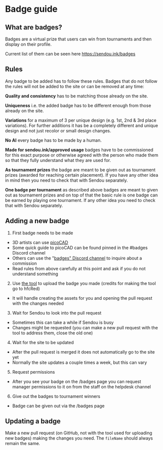 # Badge guide

## What are badges?

Badges are a virtual prize that users can win from tournaments and then display on their profile.

Current list of them can be seen here https://sendou.ink/badges

## Rules

Any badge to be added has to follow these rules. Badges that do not follow the rules will not be added to the site or can be removed at any time:

**Quality and consistency** has to be matching those already on the site.

**Uniqueness** i.e. the added badge has to be different enough from those already on the site.

**Variations** for a maximum of 3 per unique design (e.g. 1st, 2nd & 3rd place variations). For further additions it has be a completely different and unique design and not just recolor or small design changes.

**No AI** every badge has to be made by a human.

**Made for sendou.ink/approved usage** badges have to be commissioned for this exact purpose or otherwise agreed with the person who made them so that they fully understand what they are used for.

**As tournament prizes** the badge are meant to be given out as tournament prizes (awarded for reaching certain placement). If you have any other idea in mind then you need to check that with Sendou separately.

**One badge per tournament** as described above badges are meant to given out as tournament prizes and on top of that the basic rule is one badge can be earned by playing one tournament. If any other idea you need to check that with Sendou separately.

## Adding a new badge

1. First badge needs to be made
- 3D artists can use [picoCAD](https://johanpeitz.itch.io/picocad)
- Some quick guide to picoCAD can be found pinned in the #badges Discord channel
- Others can use the "[badges" Discord channel](https://discord.gg/sendou) to inquire about a commission
- Read rules from above carefully at this point and ask if you do not understand something

2. Use [the tool](https://sendou-badge-uploader.pages.dev/) to upload the badge you made (credits for making the tool go to hfcRed)
- It will handle creating the assets for you and opening the pull request with the changes needed

3. Wait for Sendou to look into the pull request
- Sometimes this can take a while if Sendou is busy
- Changes might be requested (you can make a new pull request with the tool to address them, close the old one)

4. Wait for the site to be updated
- After the pull request is merged it does not automatically go to the site yet
- Normally the site updates a couple times a week, but this can vary

5. Request permissions
- After you see your badge on the /badges page you can request manager permissions to it on from the staff on the helpdesk channel

6. Give out the badges to tournament winners
- Badge can be given out via the /badges page

## Updating a badge

Make a new pull request (on GitHub, not with the tool used for uploading new badges) making the changes you need. The `fileName` should always remain the same.
